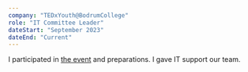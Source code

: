 ```yaml
---
company: "TEDxYouth@BodrumCollege"
role: "IT Committee Leader"
dateStart: "September 2023"
dateEnd: "Current"
---
```


I participated in [the event](https://www.ted.com/tedx/events/55500) and preparations. I gave IT support our team.